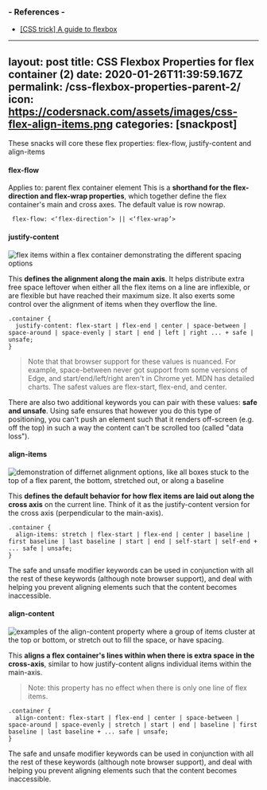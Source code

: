 
### - References -

- [[CSS trick] A guide to flexbox](https://css-tricks.com/snippets/css/a-guide-to-flexbox/)

---
layout: post
title:  CSS Flexbox Properties for flex container (2)
date:   2020-01-26T11:39:59.167Z
permalink: /css-flexbox-properties-parent-2/
icon: https://codersnack.com/assets/images/css-flex-align-items.png
categories: [snackpost]
---
These snacks will core these flex properties: flex-flow, justify-content and align-items

#### flex-flow
Applies to: parent flex container element
This is a **shorthand for the flex-direction and flex-wrap properties**, which together define the flex container's main and cross axes. The default value is row nowrap.

``` 
 flex-flow: <‘flex-direction’> || <‘flex-wrap’>
``` 

#### justify-content
![flex items within a flex container demonstrating the different spacing options
](https://codersnack.com/assets/images/css-justify-content.png)

This **defines the alignment along the main axis**. It helps distribute extra free space leftover when either all the flex items on a line are inflexible, or are flexible but have reached their maximum size. It also exerts some control over the alignment of items when they overflow the line.

``` 
.container {
  justify-content: flex-start | flex-end | center | space-between | space-around | space-evenly | start | end | left | right ... + safe | unsafe;
}
``` 

> Note that that browser support for these values is nuanced. For example, space-between never got support from some versions of Edge, and start/end/left/right aren't in Chrome yet. MDN has detailed charts. The safest values are flex-start, flex-end, and center.

There are also two additional keywords you can pair with these values: **safe and unsafe**. Using safe ensures that however you do this type of positioning, you can't push an element such that it renders off-screen (e.g. off the top) in such a way the content can't be scrolled too (called "data loss").

#### align-items
![demonstration of differnet alignment options, like all boxes stuck to the top of a flex parent, the bottom, stretched out, or along a baseline
](https://codersnack.com/assets/images/css-flex-align-items.png)

This **defines the default behavior for how flex items are laid out along the cross axis** on the current line. Think of it as the justify-content version for the cross axis (perpendicular to the main-axis).

``` 
.container {
  align-items: stretch | flex-start | flex-end | center | baseline | first baseline | last baseline | start | end | self-start | self-end + ... safe | unsafe;
}
```  

The safe and unsafe modifier keywords can be used in conjunction with all the rest of these keywords (although note browser support), and deal with helping you prevent aligning elements such that the content becomes inaccessible.

#### align-content
![examples of the align-content property where a group of items cluster at the top or bottom, or stretch out to fill the space, or have spacing.
](https://codersnack.com/assets/images/css-align-content.png)

This **aligns a flex container's lines within when there is extra space in the cross-axis**, similar to how justify-content aligns individual items within the main-axis.

> Note: this property has no effect when there is only one line of flex items.

``` 
.container {
  align-content: flex-start | flex-end | center | space-between | space-around | space-evenly | stretch | start | end | baseline | first baseline | last baseline + ... safe | unsafe;
}
``` 

The safe and unsafe modifier keywords can be used in conjunction with all the rest of these keywords (although note browser support), and deal with helping you prevent aligning elements such that the content becomes inaccessible.